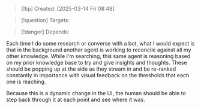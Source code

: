 
>[!tip] Created: [2025-03-14 Fri 08:48]

>[!question] Targets: 

>[!danger] Depends: 

Each time I do some research or converse with a bot, what I would expect is that in the background another agent is working to reconcile against all my other knowledge. While I'm searching, this same agent is reasoning based on my prior knowledge base to try and give insights and thoughts. These should be popping up at the side as they stream in and be re-ranked constantly in importance with visual feedback on the thresholds that each one is reaching.

Because this is a dynamic change in the UI, the human should be able to step back through it at each point and see where it was. 